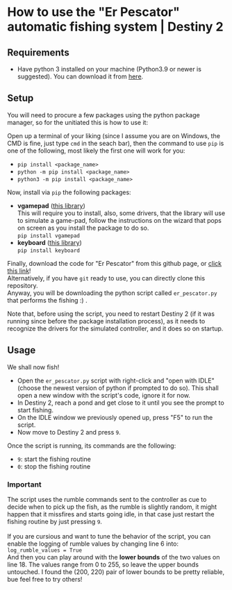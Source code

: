# How to use the "Er Pescator" automatic fishing system | Destiny 2

## Requirements

- Have python 3 installed on your machine (Python3.9 or newer is suggested). You can download it from [here](https://www.python.org/downloads/release/python-3917/).

## Setup

You will need to procure a few packages using the python package manager, so for the unitiated this is how to use it: <br>

Open up a terminal of your liking (since I assume you are on Windows, the CMD is fine, just type `cmd` in the seach bar), then the command to use `pip` is one of the following, most likely the first one will work for you:
- `pip install <package_name>`
- `python -m pip install <package_name>`
- `python3 -m pip install <package_name>`

Now, install via `pip` the following packages:

- **vgamepad** ([this library](https://pypi.org/project/vgamepad/)) <br>
    This will require you to install, also, some drivers, that the library will use to simulate a game-pad, follow the instructions on the wizard that pops on screen as you install the package to do so.<br>
    `pip install vgamepad`
- **keyboard** ([this library](https://pypi.org/project/keyboard/))<br>
    `pip install keyboard`

Finally, download the code for "Er Pescator" from this github page, or [click this link](blob:https://github.com/06a684fe-7eba-4260-8d32-ea9bfd551099)!<br>
Alternatively, if you have `git` ready to use, you can directly clone this repository.<br>
Anyway, you will be downloading the python script called `er_pescator.py` that performs the fishing :) .

Note that, before using the script, you need to restart Destiny 2 (if it was running since before the package installation process), as it needs to recognize the drivers for the simulated controller, and it does so on startup.

## Usage

We shall now fish!
- Open the `er_pescator.py` script with right-click and "open with IDLE" (choose the newest version of python if prompted to do so). This shall open a new window with the script's code, ignore it for now.
- In Destiny 2, reach a pond and get close to it until you see the prompt to start fishing.
- On the IDLE window we previously opened up, press "F5" to run the script.
- Now move to Destiny 2 and press `9`.

Once the script is running, its commands are the following:
- `9`: start the fishing routine
- `0`: stop the fishing routine

### **Important**
The script uses the rumble commands sent to the controller as cue to decide when to pick up the fish, as the rumble is slightly random, it might happen that it missfires and starts going idle, in that case just restart the fishing routine by just pressing `9`.<br><br>
If you are cursious and want to tune the behavior of the script, you can enable the logging of rumble values by changing line 6 into:<br>
`log_rumble_values = True`<br>
And then you can play around with the **lower bounds** of the two values on line 18. The values range from 0 to 255, so leave the upper bounds untouched. I found the (200, 220) pair of lower bounds to be pretty reliable, bue feel free to try others!
